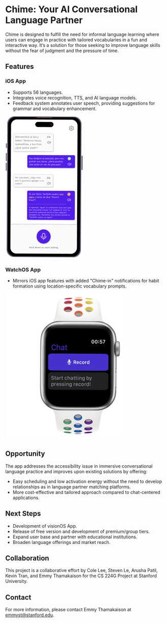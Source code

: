 # Chime: Your AI Conversational Language Partner

Chime is designed to fulfill the need for informal language learning where users can engage in practice with tailored vocabularies in a fun and interactive way. It’s a solution for those seeking to improve language skills without the fear of judgment and the pressure of time.

## Features

### iOS App

- Supports 56 languages.
- Integrates voice recognition, TTS, and AI language models.
- Feedback system annotates user speech, providing suggestions for grammar and vocabulary enhancement.

![iOS app](https://github.com/emmyxth/read-me-projects/blob/main/Purple%20iphone%2014%20Pro%20(2).png)

### WatchOS App

- Mirrors iOS app features with added "Chime-in" notifications for habit formation using location-specific vocabulary prompts.

![watchOS](https://github.com/emmyxth/read-me-projects/blob/main/Apple%20Watch%20Mockup%20(1).png)

## Opportunity

The app addresses the accessibility issue in immersive conversational language practice and improves upon existing solutions by offering:

- Easy scheduling and low activation energy without the need to develop relationships as in language partner matching platforms.
- More cost-effective and tailored approach compared to chat-centered applications.

## Next Steps

- Development of visionOS App.
- Release of free version and development of premium/group tiers.
- Expand user base and partner with educational institutions.
- Broaden language offerings and market reach.

## Collaboration

This project is a collaborative effort by Cole Lee, Steven Le, Arusha Patil, Kevin Tran, and Emmy Thamakaison for the CS 224G Project at Stanford University.

## Contact

For more information, please contact Emmy Thamakaison at emmyst@stanford.edu.
